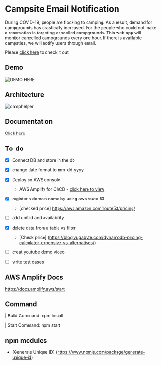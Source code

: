 # Campsite Email Notification 
During COVID-19, people are flocking to camping. As a result, demand for campgrounds has drastically increased.
For the people who could not make a reservation is targeting cancelled campgrounds.
This web app will monitor cancelled campgrounds every one hour.
If there is avaiilable campsties, we will notify users through email.

Please [click here](https://dev.d2tq286k5x0hys.amplifyapp.com) to check it out

## Demo
![DEMO HERE](https://user-images.githubusercontent.com/33018110/117484550-10c19800-af1c-11eb-9b04-74e5bee995e8.gif)

## Architecture
![camphelper](https://user-images.githubusercontent.com/33018110/117222804-32f2d300-adc1-11eb-9bf8-b2b1e9be6663.png)

## Documentation
[Click here](https://docs.google.com/document/d/105SbCvqUYzTrdNdpZKLiySffJ7y9nqiKY2cH6nJGhZM/edit?usp=sharing)

## To-do
- [x] Connect DB and store in the db

- [x] change date format to mm-dd-yyyy

- [x] Deploy on AWS console

  - AWS Amplify for CI/CD - [click here to view](https://main.d1x6fronyrj8ey.amplifyapp.com/)

- [x] register a domain name by using aws route 53
  - [checked price] https://aws.amazon.com/route53/pricing/ 

- [ ] add unit id and availability

- [x] delete data from a table vs filter
  - [Check price] (https://blog.yugabyte.com/dynamodb-pricing-calculator-expensive-vs-alternatives/)

- [ ] creat youtube demo video
- [ ] write test cases

## AWS Amplify Docs

https://docs.amplify.aws/start

## Command

| Build Command: npm install

| Start Command: npm start

## npm modules

- [Generate Unique ID] (https://www.npmjs.com/package/generate-unique-id)
